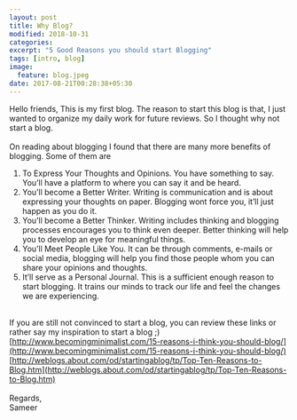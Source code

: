 ```yaml
---
layout: post
title: Why Blog?
modified: 2018-10-31
categories: 
excerpt: "5 Good Reasons you should start Blogging"
tags: [intro, blog]
image:
  feature: blog.jpeg
date: 2017-08-21T00:28:38+05:30
---
```


Hello friends, This is my first blog. The reason to start this blog is that, I just wanted to organize my daily work for future reviews. So I thought why not start a blog.<br><br>
On reading about blogging I found that there are many more benefits of blogging. Some of them are <br>
1. To Express Your Thoughts and Opinions. You have something to say. You’ll have a platform to where you can say it and be heard.<br>
2. You’ll become a Better Writer. Writing is communication and is about expressing your thoughts on paper. Blogging wont force you, it’ll just happen as you do it.<br>
3. You’ll become a Better Thinker. Writing includes thinking and blogging processes encourages you to think even deeper. Better thinking will help you to develop an eye for meaningful things.<br>
4. You’ll Meet People Like You. It can be through comments, e-mails or social media, blogging will help you find those people whom you can share your opinions and thoughts.<br>
5. It’ll serve as a Personal Journal. This is a sufficient enough reason to start blogging. It trains our minds to track our life and feel the changes we are experiencing.<br><br>  

If you are still not convinced to start a blog, you can review these links or rather say my inspiration to start a blog ;)<br>
[http://www.becomingminimalist.com/15-reasons-i-think-you-should-blog/](http://www.becomingminimalist.com/15-reasons-i-think-you-should-blog/)<br>
[http://weblogs.about.com/od/startingablog/tp/Top-Ten-Reasons-to-Blog.htm](http://weblogs.about.com/od/startingablog/tp/Top-Ten-Reasons-to-Blog.htm)<br><br>
Regards,<br>
Sameer